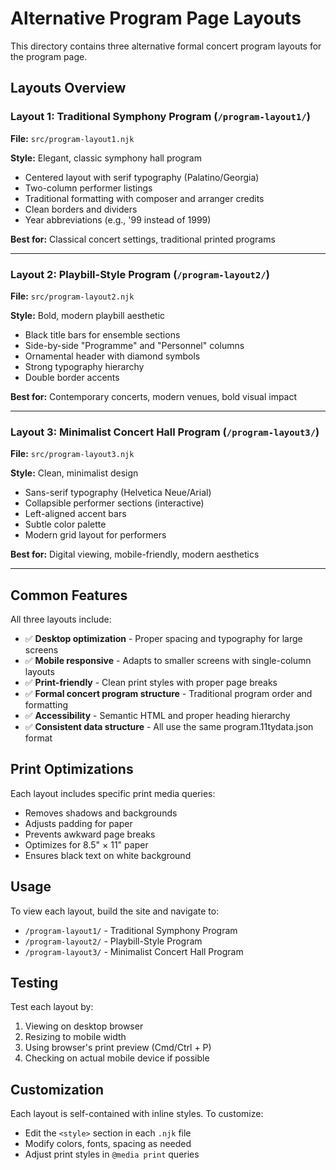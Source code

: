 # Alternative Program Page Layouts

This directory contains three alternative formal concert program layouts for the program page.

## Layouts Overview

### Layout 1: Traditional Symphony Program (`/program-layout1/`)
**File:** `src/program-layout1.njk`

**Style:** Elegant, classic symphony hall program
- Centered layout with serif typography (Palatino/Georgia)
- Two-column performer listings
- Traditional formatting with composer and arranger credits
- Clean borders and dividers
- Year abbreviations (e.g., '99 instead of 1999)

**Best for:** Classical concert settings, traditional printed programs

---

### Layout 2: Playbill-Style Program (`/program-layout2/`)
**File:** `src/program-layout2.njk`

**Style:** Bold, modern playbill aesthetic
- Black title bars for ensemble sections
- Side-by-side "Programme" and "Personnel" columns
- Ornamental header with diamond symbols
- Strong typography hierarchy
- Double border accents

**Best for:** Contemporary concerts, modern venues, bold visual impact

---

### Layout 3: Minimalist Concert Hall Program (`/program-layout3/`)
**File:** `src/program-layout3.njk`

**Style:** Clean, minimalist design
- Sans-serif typography (Helvetica Neue/Arial)
- Collapsible performer sections (interactive)
- Left-aligned accent bars
- Subtle color palette
- Modern grid layout for performers

**Best for:** Digital viewing, mobile-friendly, modern aesthetics

---

## Common Features

All three layouts include:
- ✅ **Desktop optimization** - Proper spacing and typography for large screens
- ✅ **Mobile responsive** - Adapts to smaller screens with single-column layouts
- ✅ **Print-friendly** - Clean print styles with proper page breaks
- ✅ **Formal concert program structure** - Traditional program order and formatting
- ✅ **Accessibility** - Semantic HTML and proper heading hierarchy
- ✅ **Consistent data structure** - All use the same program.11tydata.json format

## Print Optimizations

Each layout includes specific print media queries:
- Removes shadows and backgrounds
- Adjusts padding for paper
- Prevents awkward page breaks
- Optimizes for 8.5" × 11" paper
- Ensures black text on white background

## Usage

To view each layout, build the site and navigate to:
- `/program-layout1/` - Traditional Symphony Program
- `/program-layout2/` - Playbill-Style Program  
- `/program-layout3/` - Minimalist Concert Hall Program

## Testing

Test each layout by:
1. Viewing on desktop browser
2. Resizing to mobile width
3. Using browser's print preview (Cmd/Ctrl + P)
4. Checking on actual mobile device if possible

## Customization

Each layout is self-contained with inline styles. To customize:
- Edit the `<style>` section in each `.njk` file
- Modify colors, fonts, spacing as needed
- Adjust print styles in `@media print` queries
